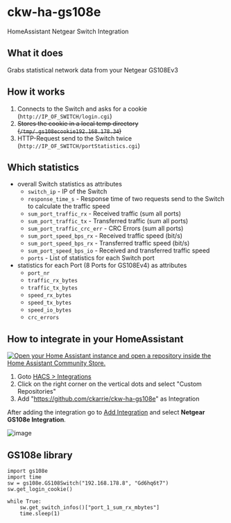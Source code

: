 # ckw-ha-gs108e
HomeAssistant Netgear Switch Integration

## What it does
Grabs statistical network data from your Netgear GS108Ev3

## How it works
1. Connects to the Switch and asks for a cookie (`http://IP_OF_SWITCH/login.cgi`)
2. ~~Stores the cookie in a local temp directory (`/tmp/.gs108ecookie192.168.178.34`)~~
3. HTTP-Request send to the Switch twice (`http://IP_OF_SWITCH/portStatistics.cgi`)

## Which statistics
- overall Switch statistics as attributes
  - `switch_ip` - IP of the Switch
  - `response_time_s` - Response time of two requests send to the Switch to calculate the traffic speed
  - `sum_port_traffic_rx` - Received traffic (sum all ports)
  - `sum_port_traffic_tx` - Transferred traffic (sum all ports)
  - `sum_port_traffic_crc_err` - CRC Errors (sum all ports)
  - `sum_port_speed_bps_rx` - Received traffic speed (bit/s)
  - `sum_port_speed_bps_rx` - Transferred traffic speed (bit/s)
  - `sum_port_speed_bps_io` - Received and transferred traffic speed 
  - `ports` - List of statistics for each Switch port
- statistics for each Port (8 Ports for GS108Ev4) as attributes
  - `port_nr`
  - `traffic_rx_bytes`
  - `traffic_tx_bytes`
  - `speed_rx_bytes`
  - `speed_tx_bytes`
  - `speed_io_bytes`
  - `crc_errors`


## How to integrate in your HomeAssistant

[![Open your Home Assistant instance and open a repository inside the Home Assistant Community Store.](https://my.home-assistant.io/badges/hacs_repository.svg)](https://my.home-assistant.io/redirect/hacs_repository/?owner=ckarrie&repository=ckw-ha-gs108e&category=integration)

1. Goto [HACS > Integrations](http://homeassistant.lan/redirect/hacs/integrations)
2. Click on the right corner on the vertical dots and select "Custom Repositories"
3. Add "https://github.com/ckarrie/ckw-ha-gs108e" as Integration

After adding the integration go to [Add Integration](https://my.home-assistant.io/redirect/integrations/) and select **Netgear GS108e Integration**.


![image](https://user-images.githubusercontent.com/4140156/118571964-9ac0fa80-b77f-11eb-951e-a5e393157bd0.png)

## GS108e library

```python3
import gs108e
import time
sw = gs108e.GS108Switch("192.168.178.8", "Gd6hq6t7")
sw.get_login_cookie()

while True:
    sw.get_switch_infos()["port_1_sum_rx_mbytes"]
    time.sleep(1)




```


